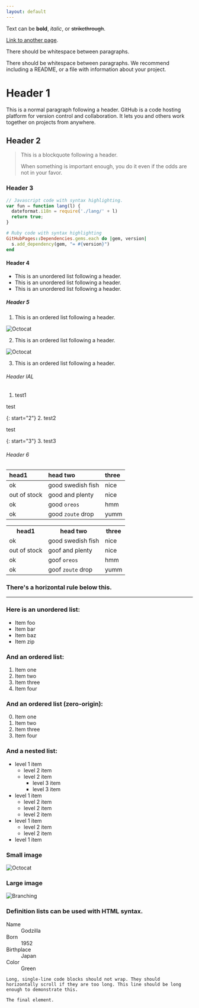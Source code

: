 ```yaml
---
layout: default
---
```


Text can be **bold**, _italic_, or ~~strikethrough~~.

[Link to another page](./another-page.html).

There should be whitespace between paragraphs.

There should be whitespace between paragraphs. We recommend including a README, or a file with information about your project.

# Header 1

This is a normal paragraph following a header. GitHub is a code hosting platform for version control and collaboration. It lets you and others work together on projects from anywhere.

## Header 2

> This is a blockquote following a header.
>
> When something is important enough, you do it even if the odds are not in your favor.

### Header 3

```js
// Javascript code with syntax highlighting.
var fun = function lang(l) {
  dateformat.i18n = require('./lang/' + l)
  return true;
}
```

```ruby
# Ruby code with syntax highlighting
GitHubPages::Dependencies.gems.each do |gem, version|
  s.add_dependency(gem, "= #{version}")
end
```

#### Header 4

*   This is an unordered list following a header.
*   This is an unordered list following a header.
*   This is an unordered list following a header.

##### Header 5

1.  This is an ordered list following a header.

![Octocat](https://github.githubassets.com/images/icons/emoji/octocat.png)

2.  This is an ordered list following a header.

![Octocat](https://github.githubassets.com/images/icons/emoji/octocat.png)

3.  This is an ordered list following a header.

###### Header IAL

1. test1

test

{: start="2"}
2. test2

test

{: start="3"}
3. test3

###### Header 6

| head1        | head two          | three |
|:-------------|:------------------|:------|
| ok           | good swedish fish | nice  |
| out of stock | good and plenty   | nice  |
| ok           | good `oreos`      | hmm   |
| ok           | good `zoute` drop | yumm  |

<table>
  <tr>
    <th>head1</th>
    <th>head two</th>
    <th>three</th>
  </tr>
  <tr>
    <td>ok</td>
    <td>good swedish fish</td>
    <td>nice</td>
  </tr>
  <tr>
    <td>out of stock</td>
    <td>goof and plenty</td>
    <td>nice</td>
  </tr>
  <tr>
    <td>ok</td>
    <td>goof <code>oreos</code></td>
    <td>hmm</td>
  </tr>
  <tr>
    <td>ok</td>
    <td>goof <code>zoute</code> drop</td>
    <td>yumm</td>
  </tr>
</table>
  

### There's a horizontal rule below this.

* * *

### Here is an unordered list:

*   Item foo
*   Item bar
*   Item baz
*   Item zip

### And an ordered list:

1.  Item one
1.  Item two
1.  Item three
1.  Item four

### And an ordered list (zero-origin):

0.  Item one
0.  Item two
0.  Item three
0.  Item four

### And a nested list:

- level 1 item
  - level 2 item
  - level 2 item
    - level 3 item
    - level 3 item
- level 1 item
  - level 2 item
  - level 2 item
  - level 2 item
- level 1 item
  - level 2 item
  - level 2 item
- level 1 item

### Small image

![Octocat](https://github.githubassets.com/images/icons/emoji/octocat.png)

### Large image

![Branching](https://guides.github.com/activities/hello-world/branching.png)


### Definition lists can be used with HTML syntax.

<dl>
<dt>Name</dt>
<dd>Godzilla</dd>
<dt>Born</dt>
<dd>1952</dd>
<dt>Birthplace</dt>
<dd>Japan</dd>
<dt>Color</dt>
<dd>Green</dd>
</dl>

```
Long, single-line code blocks should not wrap. They should horizontally scroll if they are too long. This line should be long enough to demonstrate this.
```

```
The final element.
```
